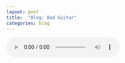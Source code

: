 ```yaml
---
layout: post
title:  "Blog: Bad Guitar"
categories: blog
---
```


<audio controls src="/media/mila.ogg" type="audio/ogg" />
